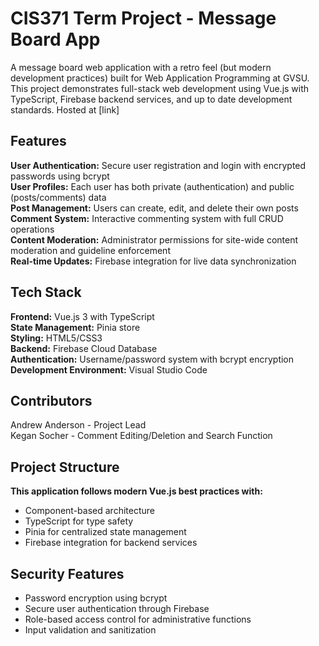 # **CIS371 Term Project - Message Board App**
A message board web application with a retro feel (but modern development practices) built for Web Application Programming at GVSU. This project demonstrates full-stack web development using Vue.js with TypeScript, Firebase backend services, and up to date development standards. Hosted at [link]

## **Features**
**User Authentication:** Secure user registration and login with encrypted passwords using bcrypt\
**User Profiles:** Each user has both private (authentication) and public (posts/comments) data\
**Post Management:** Users can create, edit, and delete their own posts\
**Comment System:** Interactive commenting system with full CRUD operations\
**Content Moderation:** Administrator permissions for site-wide content moderation and guideline enforcement\
**Real-time Updates:** Firebase integration for live data synchronization

## **Tech Stack**
**Frontend:** Vue.js 3 with TypeScript\
**State Management:** Pinia store\
**Styling:** HTML5/CSS3\
**Backend:** Firebase Cloud Database\
**Authentication:** Username/password system with bcrypt encryption\
**Development Environment:** Visual Studio Code

## **Contributors**
Andrew Anderson - Project Lead\
Kegan Socher - Comment Editing/Deletion and Search Function 

## **Project Structure**
**This application follows modern Vue.js best practices with:**
- Component-based architecture
- TypeScript for type safety
- Pinia for centralized state management
- Firebase integration for backend services

## **Security Features**
- Password encryption using bcrypt
- Secure user authentication through Firebase
- Role-based access control for administrative functions
- Input validation and sanitization
